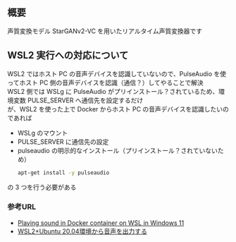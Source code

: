 ## 概要
声質変換モデル StarGANv2-VC を用いたリアルタイム声質変換器です

## WSL2 実行への対応について
WSL2 ではホスト PC の音声デバイスを認識していないので、PulseAudio を使ってホスト PC 側の音声デバイスを認識（通信？）してやることで解決  
WSL2 側では WSLg に PulseAudio がプリインストール？されているため、環境変数 PULSE_SERVER へ通信先を設定するだけ  
が、WSL2 を使った上で Docker からホスト PC の音声デバイスを認識したいのであれば
- WSLg のマウント
- PULSE_SERVER に通信先の設定
- pulseaudio の明示的なインストール（プリインストール？されていないため）  
  ```bash
  apt-get install -y pulseaudio
  ```
の 3 つを行う必要がある  

### 参考URL
- [Playing sound in Docker container on WSL in Windows 11](https://stackoverflow.com/questions/68310978/playing-sound-in-docker-container-on-wsl-in-windows-11)
- [WSL2+Ubuntu 20.04環境から音声を出力する](https://astherier.com/blog/2020/08/wsl2-ubuntu-sound-setting/)
